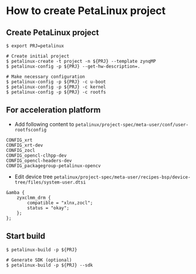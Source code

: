 # How to create PetaLinux project

## Create PetaLinux project

```shell-session
$ export PRJ=petalinux

# Create initial project
$ petalinux-create -t project -n ${PRJ} --template zynqMP
$ petalinux-config -p ${PRJ} --get-hw-description=.

# Make necessary configuration
$ petalinux-config -p ${PRJ} -c u-boot
$ petalinux-config -p ${PRJ} -c kernel
$ petalinux-config -p ${PRJ} -c rootfs
```

## For acceleration platform

- Add following content to ``petalinux/project-spec/meta-user/conf/user-rootfsconfig``

```text
CONFIG_xrt
CONFIG_xrt-dev
CONFIG_zocl
CONFIG_opencl-clhpp-dev
CONFIG_opencl-headers-dev
CONFIG_packagegroup-petalinux-opencv
```

- Edit device tree ``petalinux/project-spec/meta-user/recipes-bsp/device-tree/files/system-user.dtsi``

```text
&amba {
    zyxclmm_drm {
        compatible = "xlnx,zocl";
        status = "okay";
    };
};
```

## Start build

```shell-session
$ petalinux-build -p ${PRJ}

# Generate SDK (optional)
$ petalinux-build -p ${PRJ} --sdk
```